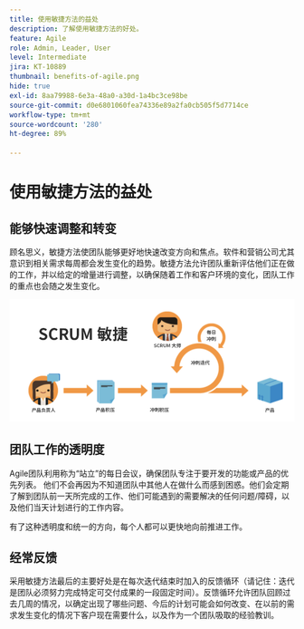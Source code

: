 ```yaml
---
title: 使用敏捷方法的益处
description: 了解使用敏捷方法的好处。
feature: Agile
role: Admin, Leader, User
level: Intermediate
jira: KT-10889
thumbnail: benefits-of-agile.png
hide: true
exl-id: 8aa79988-6e3a-48a0-a30d-1a4bc3ce98be
source-git-commit: d0e6801060fea74336e89a2fa0cb505f5d7714ce
workflow-type: tm+mt
source-wordcount: '280'
ht-degree: 89%

---
```


# 使用敏捷方法的益处

## 能够快速调整和转变

顾名思义，敏捷方法使团队能够更好地快速改变方向和焦点。软件和营销公司尤其意识到相关需求每周都会发生变化的趋势。敏捷方法允许团队重新评估他们正在做的工作，并以给定的增量进行调整，以确保随着工作和客户环境的变化，团队工作的重点也会随之发生变化。

![敏捷工作流](assets/agile-work-stream.png)

## 团队工作的透明度

Agile团队利用称为“站立”的每日会议，确保团队专注于要开发的功能或产品的优先列表。 他们不会再因为不知道团队中其他人在做什么而感到困惑。他们会定期了解到团队前一天所完成的工作、他们可能遇到的需要解决的任何问题/障碍，以及他们当天计划进行的工作内容。



有了这种透明度和统一的方向，每个人都可以更快地向前推进工作。



## 经常反馈

采用敏捷方法最后的主要好处是在每次迭代结束时加入的反馈循环（请记住：迭代是团队必须努力完成特定可交付成果的一段固定时间）。反馈循环允许团队回顾过去几周的情况，以确定出现了哪些问题、今后的计划可能会如何改变、在以前的需求发生变化的情况下客户现在需要什么，以及作为一个团队吸取的经验教训。
